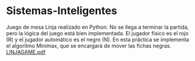 # Sistemas-Inteligentes
Juego de mesa Linja realizado en Python. No se llega a terminar la partida, pero la lógica del juego está bien implementada. El jugador físico es el rojo (R) y el jugador automático es el negro (N). En esta práctica se implementa el algoritmo Minimax, que se encargará de mover las fichas negras.
[LINJAGAME.pdf](https://github.com/ivaanesteepar/Sistemas-Inteligentes/files/13690276/LINJAGAME.pdf)
